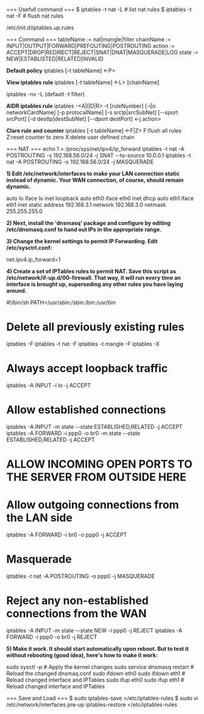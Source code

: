 === Usefull command ===
$ iptables -t nat -L # list nat rules
$ iptables -t nat -F # flush nat rules


/etc/init.d/iptables.up.rules

=== Command ===
tableName := nat|mangle|filter
chainName := INPUT|OUTPUT|FORWARD|PREFOUTING|POSTROUTING
action := ACCEPT|DROP|REDIRECT|REJECT|SNAT|DNAT|MASQUERADE|LOG
state := NEW|ESTABLISTED|RELATED|INVALID

**Default policy**
iptables [-t tableName] <-P> <chainName> <action>

**View iptables rule**
iptables [-t tableName] <-L> [chainName]

iptables -nv -L (default -t filter)

**AIDR iptables rule**
iptables -<A|I|D|R> 
-t <tableName> <chainName> [ruleNumber] 
[-i|o networkCardName] [-p protocalName] 
[-s srcIp|srcSubNet] [--sport srcPort] 
[-d destIp|destSubNet] [--dport destPort] 
<-j action>

**Clare rule and counter**
iptables [-t tableName] <-F|Z>
F:flush all rules
Z:reset counter to zero
X:delete user defined chain

=== NAT ===
echo 1 > /proc/sys/net/ipv4/ip_forward
iptables -t nat -A POSTROUTING -s 192.168.56.0/24  -j SNAT --to-source 10.0.0.1
iptables -t nat -A POSTROUTING -s 192.168.56.0/24 -j MASQUERADE

**1) Edit /etc/network/interfaces to make your LAN connection static instead of dynamic. Your WAN connection, of course, should remain dynamic.**

auto lo
iface lo inet loopback
auto eth0
iface eth0 inet dhcp
auto eth1
iface eth1 inet static
	 address 192.168.3.1
	 network 192.168.3.0
	 netmask 255.255.255.0

**2) Next, install the 'dnsmasq' package and configure by editing /etc/dnsmasq.conf to hand out IPs in the appropriate range.**

**3) Change the kernel settings to permit IP Forwarding. Edit /etc/sysctrl.conf:**

net.ipv4.ip_forward=1

**4) Create a set of IPTables rules to permit NAT. Save this script as /etc/network/if-up.d/00-firewall. That way, it will run every time an interface is brought up, superseding any other rules you have laying around.**

#!/bin/sh
PATH=/usr/sbin:/sbin:/bin:/usr/bin

# Delete all previously existing rules
iptables -F
iptables -t nat -F
iptables -t mangle -F
iptables -X

# Always accept loopback traffic
iptables -A INPUT -i lo -j ACCEPT

# Allow established connections
iptables -A INPUT -m state --state ESTABLISHED,RELATED -j ACCEPT
iptables -A FORWARD -i ppp0 -o br0 -m state --state ESTABLISHED,RELATED -j ACCEPT

# ALLOW INCOMING OPEN PORTS TO THE SERVER FROM OUTSIDE HERE
#
# Allow outgoing connections from the LAN side
iptables -A FORWARD -i br0 -o ppp0 -j ACCEPT
#
#

# Masquerade
iptables -t nat -A POSTROUTING -o ppp0 -j MASQUERADE

# Reject any non-established connections from the WAN
iptables -A INPUT -m state --state NEW -i ppp0 -j REJECT
iptables -A FORWARD -i ppp0 -o br0 -j REJECT

**5) Make it work. It should start automatically upon reboot. But to test it without rebooting (good idea), here's how to make it work:**

sudo sysctl -p                            # Apply the kernel changes
sudo service dnsmasq restart       # Reload the changed dnsmaq.conf
sudo ifdown eth0
sudo ifdown eth1                        # Reload changed interface and IPTables
sudo ifup eth0
sudo ifup eth1                            # Reload changed interface and IPTables


=== Save and Load ===
$ sudo iptables-save >/etc/iptables-rules
$ sudo vi  /etc/network/interfaces
pre-up iptables-restore </etc/iptables-rules


